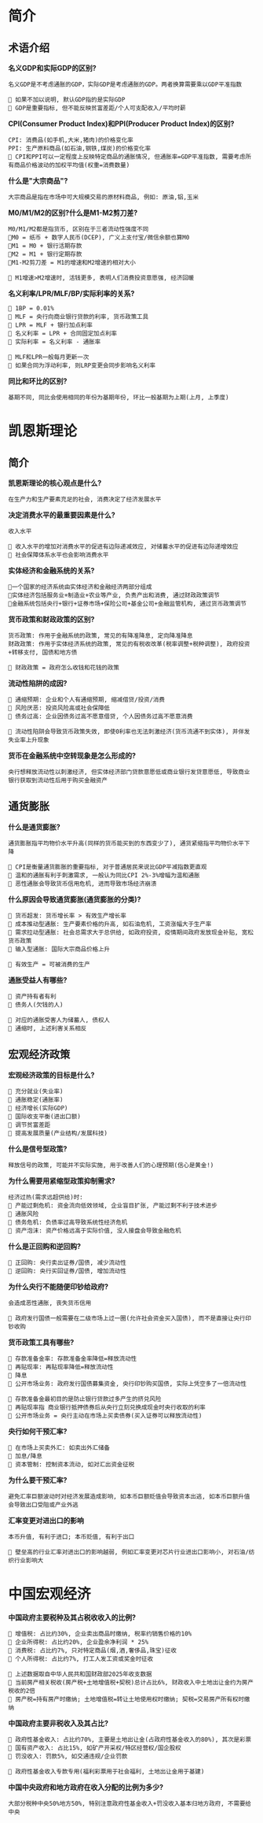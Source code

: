 # 简介
## 术语介绍
**名义GDP和实际GDP的区别?**
```
名义GDP是不考虑通胀的GDP，实际GDP是考虑通胀的GDP。两者换算需要乘以GDP平准指数

🌙 如果不加以说明, 默认GDP指的是实际GDP
🌙 GDP是重要指标, 但不能反映贫富差距/个人可支配收入/平均时薪
```


**CPI(Consumer Product Index)和PPI(Producer Product Index)的区别?**
```
CPI: 消费品(如手机,大米,猪肉)的价格变化率
PPI: 生产原料商品(如石油,钢铁,煤炭)的价格变化率
🌙 CPI和PPI可以一定程度上反映特定商品的通胀情况, 但通胀率=GDP平准指数, 需要考虑所有商品价格波动的加权平均值(权重=消费数量)
```

**什么是"大宗商品"?**
```
大宗商品是指在市场中可大规模交易的原材料商品, 例如: 原油,铝,玉米
```

**M0/M1/M2的区别?什么是M1-M2剪刀差?**
```
M0/M1/M2都是指货币, 区别在于三者流动性强度不同
🌟M0 = 纸币 + 数字人民币(DCEP), 广义上支付宝/微信余额也算M0
🌟M1 = M0 + 银行活期存款
🌟M2 = M1 + 银行定期存款
🌟M1-M2剪刀差 = M1的增速和M2增速的相对大小

🌙 M1增速>M2增速时, 活钱更多, 表明人们消费投资意愿强, 经济回暖
```

**名义利率/LPR/MLF/BP/实际利率的关系?**
```
🌟 1BP = 0.01%
🌟 MLF = 央行向商业银行贷款的利率, 货币政策工具
🌟 LPR = MLF + 银行加点利率
🌟 名义利率 = LPR + 合同固定加点利率
🌟 实际利率 = 名义利率 - 通胀率

🌙 MLF和LPR一般每月更新一次
🌙 如果合同为浮动利率, 则LRP变更会同步影响名义利率
```

**同比和环比的区别?**
```
基期不同, 同比会使用相同的年份为基期年份, 环比一般基期为上期(上月, 上季度)
```

# 凯恩斯理论
## 简介
**凯恩斯理论的核心观点是什么?**
```
在生产力和生产要素充足的社会, 消费决定了经济发展水平
```

**决定消费水平的最重要因素是什么?**
```
收入水平

🌙 收入水平的增加对消费水平的促进有边际递减效应, 对储蓄水平的促进有边际递增效应
🌙 社会保障体系水平也会影响消费水平
```

**实体经济和金融系统的关系?**
```
🌟一个国家的经济系统由实体经济和金融经济两部分组成
🌟实体经济包括服务业+制造业+农业等产业, 负责产出和消费, 通过财政政策调节
🌟金融系统包括央行+银行+证券市场+保险公司+基金公司+金融监管机构, 通过货币政策调节
```

**货币政策和财政政策的区别?**
```
货币政策: 作用于金融系统的政策, 常见的有降准降息, 定向降准降息
财政政策: 作用于实体经济系统的政策, 常见的有税收改革(税率调整+税种调整), 政府投资+转移支付, 国债和地方债

🌙 财政政策 = 政府怎么收钱和花钱的政策
```

**流动性陷阱的成因?**
```
🌟 通缩预期: 企业和个人有通缩预期, 缩减借贷/投资/消费
🌟 风险厌恶: 投资风险高或社会保障低
🌟 债务过高: 企业因债务过高不愿意借贷, 个人因债务过高不愿意消费

🌙 流动性陷阱会导致货币政策失效, 即使0利率也无法刺激经济(货币流通不到实体), 并伴发失业率上升现象
```

**货币在金融系统中空转现象是怎么形成的?**
```
央行想释放流动性以刺激经济, 但实体经济部门贷款意愿低或商业银行发贷意愿低, 导致商业银行获取到流动性后用于购买金融资产
```

## 通货膨胀
**什么是通货膨胀?**
```
通货膨胀指平均物价水平升高(同样的货币能买到的东西变少了), 通货紧缩指平均物价水平下降

🌙 CPI是衡量通货膨胀的重要指标, 对于普通居民来说比GDP平减指数更直观
🌙 温和的通胀有利于刺激需求, 一般认为同比CPI 2%-3%增幅为温和通胀
🌙 恶性通胀会导致货币信用危机, 进而导致市场经济崩溃
```

**什么原因会导致通货膨胀(通货膨胀的分类)?**
```
🌟 货币超发: 货币增长率 > 有效生产增长率
🌟 成本推动型通胀: 生产要素价格的升高, 如石油危机, 工资涨幅大于生产率
🌟 需求拉动型通胀: 社会总需求大于总供给, 如政府投资, 疫情期间政府发放现金补贴, 宽松货币政策
🌟 输入型通胀: 国际大宗商品价格上升

🌙 有效生产 = 可被消费的生产
```

**通胀受益人有哪些?**
```
🌟 资产持有者有利
🌟 债务人(欠钱的人)

🌙 对应的通胀受害人为储蓄人, 债权人
🌙 通缩时, 上述利害关系相反
```

## 宏观经济政策
**宏观经济政策的目标是什么?**
```
🌟 充分就业(失业率) 
🌟 通胀稳定(通胀率) 
🌟 经济增长(实际GDP) 
🌟 国际收支平衡(进出口额)
🌟 调节贫富差距
🌟 提高发展质量(产业结构/发展科技)
```

**什么是信号型政策?**
```
释放信号的政策, 可能并不实际实施, 用于改善人们的心理预期(信心是黄金!)
```

**为什么需要用紧缩型政策抑制需求?**
```
经济过热(需求远超供给)时:
🌟 产能过剩危机: 资金流向低效领域, 企业盲目扩张, 产能过剩不利于技术进步
🌟 通胀风险
🌟 债务危机: 负债率过高导致系统性经济危机
🌟 资产泡沫: 资产价格远高于实际价值, 没人接盘会导致金融危机
```

**什么是正回购和逆回购?**
```
🌟 正回购: 央行卖出证券/国债, 减少流动性
🌟 逆回购: 央行买回证券/国债, 增加流动性
```

**为什么央行不能随便印钞给政府?**
```
会造成恶性通胀, 丧失货币信用

🌙 政府发行国债一般需要在二级市场上过一圈(允许社会资金买入国债), 而不是直接让央行印钞收购
```

**货币政策工具有哪些?**
```
🌟 存款准备金率: 存款准备金率降低=释放流动性
🌟 再贴现率: 再贴现率降低=释放流动性
🌟 降息
🌟 公开市场业务: 政府发行国债募集资金, 央行印钞购买国债, 实际上凭空多了一倍流动性

🌙 存款准备金最初目的是防止银行贷款过多产生的挤兑风险
🌙 再贴现率指 商业银行抵押债券后从央行立刻兑换成现金时央行收取的利率
🌙 公开市场业务 = 央行主动在市场上买卖债券(买入证券可以释放流动性)
```

**央行如何干预汇率?**
```
🌟 在市场上买卖外汇: 如卖出外汇储备
🌟 加息/降息
🌟 资本管制: 控制资本流动, 如对汇出资金征税
```

**为什么要干预汇率?**
```
避免汇率巨额波动时对经济发展造成影响, 如本币巨额贬值会导致资本出逃, 如本币巨额升值会导致出口受阻或产业外逃
```

**汇率变更对进出口的影响**
```
本币升值, 有利于进口; 本币贬值, 有利于出口

🌙 壁垒高的行业汇率对进出口的影响越弱, 例如汇率变更对芯片行业进出口影响小, 对石油/纺织行业影响大
```

# 中国宏观经济
**中国政府主要税种及其占税收收入的比例?**
```
🌟 增值税: 占比约30%, 企业卖出商品时缴纳, 税率约销售价格的10%
🌟 企业所得税: 占比约20%, 企业盈余净利润 * 25%
🌟 消费税: 占比约7%, 只对特定商品(烟,酒,奢侈品,珠宝)征收
🌟 个人所得税: 占比约7%, 打工人发工资或奖金时征收

🌙 上述数据取自中华人民共和国财政部2025年收支数据
🌙 当前房产相关税收(房产税+土地增值税+契税)总计占比6%, 财政收入中土地出让金约为房产税收的2倍
🌙 房产税=持有房产时缴纳; 土地增值税=转让土地使用权时缴纳; 契税=交易房产所有权时缴纳
```

**中国政府主要非税收入及其占比?**
```
🌟 政府性基金收入: 占比约70%, 主要是土地出让金(占政府性基金收入的80%), 其次是彩票
🌟 国有资产收入: 占比15%, 如矿产开采权/特区经营权/国企股权
🌟 罚没收入: 罚款5%, 如交通违规/企业罚款

🌙 政府性基金收入专款专用(福利彩票用于社会福利, 土地出让金用于基建)
```

**中国中央政府和地方政府在收入分配的比例为多少?**
```
大部分税种中央50%地方50%, 特别注意政府性基金收入+罚没收入基本归地方政府, 不需要给中央
```


